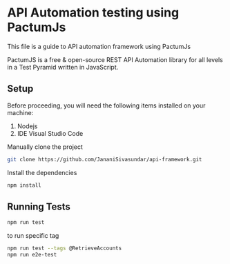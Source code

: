 # API Automation testing  using PactumJs

This file is a guide to API automation framework using PactumJs

PactumJS is a free & open-source REST API Automation library for all levels in a Test Pyramid written in JavaScript.

## Setup

Before proceeding, you will need the following items installed on your machine:

1) Nodejs
2) IDE Visual Studio Code

Manually clone the project

```sh
git clone https://github.com/JananiSivasundar/api-framework.git
```

Install the dependencies

```sh
npm install
```

## Running Tests

```sh
npm run test
```

to run specific tag

```sh
npm run test --tags @RetrieveAccounts
npm run e2e-test

```

